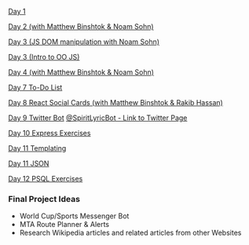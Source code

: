 [Day 1](https://github.com/pacqu/pacqu.github.io)

[Day 2 (with Matthew Binshtok & Noam Sohn)](https://github.com/matthewbinshtok/webdemo)

[Day 3 (JS DOM manipulation with Noam Sohn)](https://github.com/pacqu/CUNY2xAssignment3)

[Day 3 (Intro to OO JS)](https://github.com/pacqu/cuny2xworkshops/tree/master/day3/oominiproject)

[Day 4 (with Matthew Binshtok & Noam Sohn)](https://github.com/pacqu/jukejukebox)

[Day 7 To-Do List](https://github.com/pacqu/cuny2xworkshops/tree/master/day7/ToDoList)

[Day 8 React Social Cards (with Matthew Binshtok & Rakib Hassan)](https://github.com/matthewbinshtok/cheezy)

[Day 9 Twitter Bot](https://github.com/pacqu/cuny2xworkshops/tree/master/day9)
[@SpiritLyricBot - Link to Twitter Page](https://twitter.com/SpiritLyricBot)

[Day 10 Express Exercises](https://github.com/pacqu/ExpressRendering)

[Day 11 Templating](https://github.com/pacqu/cuny2xworkshops/tree/master/day11/templating2)

[Day 11 JSON](https://github.com/pacqu/cuny2xworkshops/tree/master/day11/expressJSON)

[Day 12 PSQL Exercises](https://github.com/pacqu/cuny2xworkshops/blob/master/day12/answers.txt)

### Final Project Ideas
* World Cup/Sports Messenger Bot
* MTA Route Planner & Alerts
* Research Wikipedia articles and related articles from other Websites

